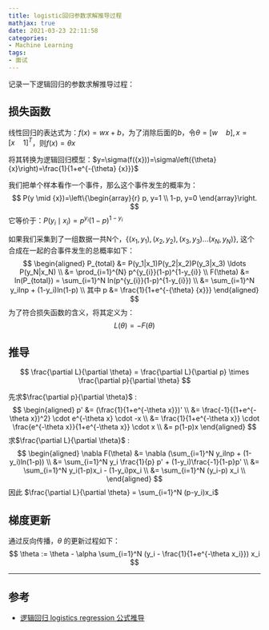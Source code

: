 ```yaml
---
title: logistic回归参数求解推导过程
mathjax: true
date: 2021-03-23 22:11:58
categories:
- Machine Learning
tags:
- 面试
---
```

记录一下逻辑回归的参数求解推导过程：

<!--more-->

## 损失函数

线性回归的表达式为：$f(x) = wx+b$，为了消除后面的$b$，令$\theta = [w \quad b], x = [x \quad 1]^T$，则$f(x) = \theta x$

将其转换为逻辑回归模型：$y=\sigma(f({x}))=\sigma\left({\theta} {x}\right)=\frac{1}{1+e^{-{\theta} {x}}}$

我们把单个样本看作一个事件，那么这个事件发生的概率为：
$$
P(y \mid {x})=\left\{\begin{array}{r}
p, y=1 \\
1-p, y=0
\end{array}\right.
$$
它等价于：$P\left(y_{i} \mid {x}_{i}\right)=p^{y_{i}}(1-p)^{1-y_{i}}$

如果我们采集到了一组数据一共N个，$\left\{\left({x}_{1}, y_{1}\right),\left({x}_{2}, y_{2}\right),\left({x}_{3}, y_{3}\right) \ldots\left({x}_{N}, y_{N}\right)\right\},$ 这个合成在一起的合事件发生的总概率如下：
$$
\begin{aligned}
P_{total} &= P(y_1|x_1)P(y_2|x_2)P(y_3|x_3) \ldots P(y_N|x_N) \\
&= \prod_{i=1}^{N} p^{y_{i}}(1-p)^{1-y_{i}} \\
F(\theta) &= ln(P_{total}) = \sum_{i=1}^N ln(p^{y_{i}}(1-p)^{1-y_{i}}) \\
&= \sum_{i=1}^N y_ilnp + (1-y_i)ln(1-p) \\
其中 p &= \frac{1}{1+e^{-{\theta} {x}}}
\end{aligned}
$$
为了符合损失函数的含义，将其定义为：
$$
L(\theta) = -F(\theta)
$$

## 推导

$$
\frac{\partial L}{\partial \theta} = \frac{\partial L}{\partial p} \times \frac{\partial p}{\partial \theta}
$$

先求$\frac{\partial p}{\partial \theta}$ :
$$
\begin{aligned}
p' &= (\frac{1}{1+e^{-\theta x}})' \\
&= \frac{-1}{(1+e^{-\theta x})^2} \cdot e^{-\theta x} \cdot -x \\
&= \frac{1}{1+e^{-\theta x}} \cdot \frac{e^{-\theta x}}{1+e^{-\theta x}} \cdot x \\
&= p(1-p)x
\end{aligned}
$$
求$\frac{\partial L}{\partial \theta}$ :
$$
\begin{aligned}
\nabla F(\theta) &= \nabla (\sum_{i=1}^N y_ilnp + (1-y_i)ln(1-p)) \\
&= \sum_{i=1}^N y_i \frac{1}{p} p' + (1-y_i)\frac{-1}{1-p}p' \\
&= \sum_{i=1}^N y_i(1-p)x_i - (1-y_i)px_i \\
&= \sum_{i=1}^N (y_i-p) x_i \\
\end{aligned}
$$
因此 $\frac{\partial L}{\partial \theta} = \sum_{i=1}^N (p-y_i)x_i$

## 梯度更新

通过反向传播，$\theta$ 的更新过程如下：
$$
\theta := \theta - \alpha \sum_{i=1}^N (y_i - \frac{1}{1+e^{-\theta x_i}}) x_i
$$
___
## 参考
- [逻辑回归 logistics regression 公式推导](https://zhuanlan.zhihu.com/p/44591359)